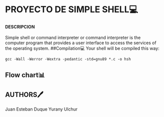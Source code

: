# PROYECTO DE SIMPLE SHELL💻
#### **DESCRIPCION**
Simple shell or command interpreter or command interpreter is the computer program that provides a user interface to access the services of the operating system.
##Compilation💻
Your shell will be compiled this way:

	gcc -Wall -Werror -Wextra -pedantic -std=gnu89 *.c -o hsh

## Flow chart📊

## AUTHORS🖊
Juan Esteban Duque
Yurany Ulchur
